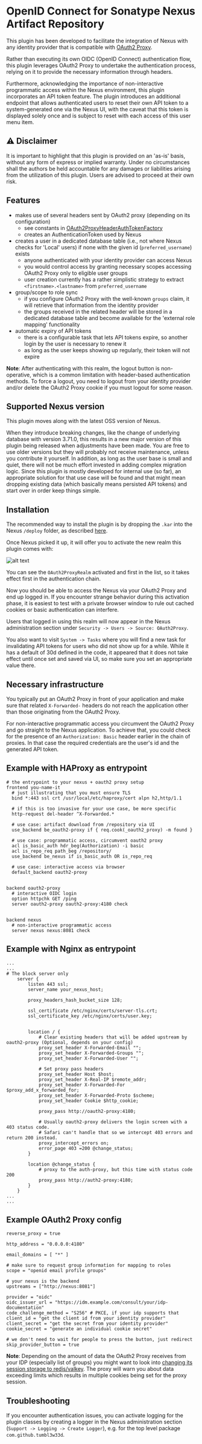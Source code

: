 # OpenID Connect for Sonatype Nexus Artifact Repository

This plugin has been developed to facilitate the integration of Nexus with any identity provider that is compatible with [OAuth2 Proxy](https://github.com/oauth2-proxy/oauth2-proxy).

Rather than executing its own OIDC (OpenID Connect) authentication flow, this plugin leverages OAuth2 Proxy to undertake the authentication process, relying on it to provide the necessary information through headers.

Furthermore, acknowledging the importance of non-interactive programmatic access within the Nexus environment, this plugin incorporates an API token feature. The plugin introduces an additional endpoint that allows authenticated users to reset their own API token to a system-generated one via the Nexus UI, with the caveat that this token is displayed solely once and is subject to reset with each access of this user menu item.

## ⚠️ Disclaimer

It is important to highlight that this plugin is provided on an 'as-is' basis, without any form of express or implied warranty. Under no circumstances shall the authors be held accountable for any damages or liabilities arising from the utilization of this plugin. Users are advised to proceed at their own risk.

## Features

* makes use of several headers sent by OAuth2 proxy (depending on its configuration)
  * see constants in [OAuth2ProxyHeaderAuthTokenFactory](src/main/java/com/github/tumbl3w33d/OAuth2ProxyHeaderAuthTokenFactory.java)
  * creates an AuthenticationToken used by Nexus
* creates a user in a dedicated database table (i.e., not where Nexus checks for 'Local' users) if none with the given id (`preferred_username`) exists
  * anyone authenticated with your identity provider can access Nexus
  * you would control access by granting necessary scopes accessing OAuth2 Proxy only to eligible user groups
  * user creation currently has a rather simplistic strategy to extract `<firstname>.<lastname>` from `preferred_username`
* group/scope to role sync
  * if you configure OAuth2 Proxy with the well-known `groups` claim, it will retrieve that information from the identity provider
  * the groups received in the related header will be stored in a dedicated database table and become available for the 'external role mapping' functionality
* automatic expiry of API tokens
  * there is a configurable task that lets API tokens expire, so another login by the user is necessary to renew it
  * as long as the user keeps showing up regularly, their token will not expire

**Note**: After authenticating with this realm, the logout button is non-operative, which is a common limitation with header-based authentication methods. To force a logout, you need to logout from your identity provider and/or delete the OAuth2 Proxy cookie if you must logout for some reason.

## Supported Nexus version

This plugin moves along with the latest OSS version of Nexus.

When they introduce breaking changes, like the change of underlying database with version 3.71.0, this results in a new major version of this plugin being released when adjustments have been made. You are free to use older versions but they will probably not receive maintenance, unless you contribute it yourself. In addition, as long as the user base is small and quiet, there will not be much effort invested in adding complex migration logic. Since this plugin is mostly developed for internal use (so far), an appropriate solution for that use case will be found and that might mean dropping existing data (which basically means persisted API tokens) and start over in order keep things simple.

## Installation

The recommended way to install the plugin is by dropping the `.kar` into the Nexus `/deploy` folder, as described [here](https://sonatype-nexus-community.github.io/nexus-development-guides/plugin-install.html#more-permanent-install).

Once Nexus picked it up, it will offer you to activate the new realm this plugin comes with:

![alt text](images/realm_installation.png)

You can see the `OAuth2ProxyRealm` activated and first in the list, so it takes effect first in the authentication chain.

Now you should be able to access the Nexus via your OAuth2 Proxy and end up logged in. If you encounter strange behavior during this activation phase, it is easiest to test with a private browser window to rule out cached cookies or basic authentication can interfere.

Users that logged in using this realm will now appear in the Nexus administration section under `Security -> Users -> Source: OAuth2Proxy`.

You also want to visit `System -> Tasks` where you will find a new task for invalidating API tokens for users who did not show up for a while. While it has a default of 30d defined in the code, it appeared that it does not take effect until once set and saved via UI, so make sure you set an appropriate value there.

## Necessary infrastructure

You typically put an OAuth2 Proxy in front of your application and make sure that related `X-Forwarded-` headers do not reach the application other than those originating from the OAuth2 Proxy.

For non-interactive programmatic access you circumvent the OAuth2 Proxy and go straight to the Nexus application. To achieve that, you could check for the presence of an `Authorization: Basic` header earlier in the chain of proxies. In that case the required credentials are the user's id and the generated API token.

## Example with HAProxy as entrypoint

```
# the entrypoint to your nexus + oauth2 proxy setup
frontend you-name-it
  # just illustrating that you must ensure TLS
  bind *:443 ssl crt /usr/local/etc/haproxy/cert alpn h2,http/1.1

  # if this is too invasive for your use case, be more specific
  http-request del-header ^X-Forwarded.*

  # use case: artifact download from /repository via UI
  use_backend be_oauth2-proxy if { req.cook(_oauth2_proxy) -m found }

  # use case: programmatic access, circumvent oauth2 proxy
  acl is_basic_auth hdr_beg(Authorization) -i basic
  acl is_repo_req path_beg /repository/
  use_backend be_nexus if is_basic_auth OR is_repo_req

  # use case: interactive access via browser
  default_backend oauth2-proxy


backend oauth2-proxy
  # interactive OIDC login
  option httpchk GET /ping
  server oauth2-proxy oauth2-proxy:4180 check


backend nexus
  # non-interactive programmatic access
  server nexus nexus:8081 check
```

## Example with Nginx as entrypoint

```
...
...
# The block server only
    server {
        listen 443 ssl;
        server_name your_nexus_host;

        proxy_headers_hash_bucket_size 128;

        ssl_certificate /etc/nginx/certs/server-tls.crt;
        ssl_certificate_key /etc/nginx/certs/user.key;

        
        location / {
            # Clear existing headers that will be added upstream by oauth2-proxy (Optional, depends on your config)
            proxy_set_header X-Forwarded-Email "";
            proxy_set_header X-Forwarded-Groups "";
            proxy_set_header X-Forwarded-User "";

            # Set proxy pass headers
            proxy_set_header Host $host;
            proxy_set_header X-Real-IP $remote_addr;
            proxy_set_header X-Forwarded-For $proxy_add_x_forwarded_for;
            proxy_set_header X-Forwarded-Proto $scheme;
            proxy_set_header Cookie $http_cookie;

            proxy_pass http://oauth2-proxy:4180;

            # Usually oauth2-proxy delivers the login screen with a 403 status code.
            # Safari can't handle that so we intercept 403 errors and return 200 instead.
            proxy_intercept_errors on;
            error_page 403 =200 @change_status;
        }

        location @change_status {
            # proxy to the auth-proxy, but this time with status code 200
            proxy_pass http://auth2-proxy:4180;
        }
    }
...
...    
```

## Example OAuth2 Proxy config

```
reverse_proxy = true

http_address = "0.0.0.0:4180"

email_domains = [ "*" ]

# make sure to request group information for mapping to roles
scope = "openid email profile groups"

# your nexus is the backend
upstreams = ["http://nexus:8081"]

provider = "oidc"
oidc_issuer_url = "https://idm.example.com/consult/your/idp-documentation"
code_challenge_method = "S256" # PKCE, if your idp supports that
client_id = "get the client id from your identity provider"
client_secret = "get the secret from your identity provider"
cookie_secret = "generate an individual cookie secret"

# we don't need to wait for people to press the button, just redirect
skip_provider_button = true
```

**Note**: Depending on the amount of data the OAuth2 Proxy receives from your IDP (especially list of groups) you might want to look into [changing its session storage to redis/valkey](https://oauth2-proxy.github.io/oauth2-proxy/configuration/session_storage/#redis-storage). The proxy will warn you about data exceeding limits which results in multiple cookies being set for the proxy session.

## Troubleshooting

If you encounter authentication issues, you can activate logging for the plugin classes by creating a logger in the Nexus administration section (`Support -> Logging -> Create Logger`), e.g. for the top level package `com.github.tumbl3w33d`.